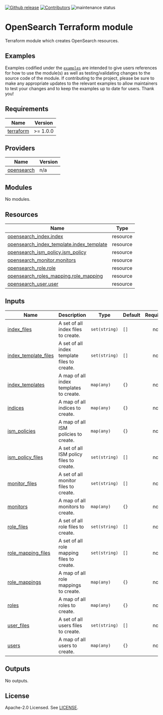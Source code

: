 <!-- BADGES -->
[![Github release](https://img.shields.io/github/v/release/kvendingoldo/terraform-opensearch?style=for-the-badge)](https://github.com/kvendingoldo/terraform-opensearch/releases) [![Contributors](https://img.shields.io/github/contributors/kvendingoldo/terraform-opensearch?style=for-the-badge)](https://github.com/kvendingoldo/terraform-opensearch/graphs/contributors) ![maintenance status](https://img.shields.io/maintenance/yes/2025.svg?style=for-the-badge) 

# OpenSearch Terraform module

Terraform module which creates OpenSearch resources.

## Examples

Examples codified under
the [`examples`](https://github.com/terraform-yacloud-modules/kvendingoldo/terraform-opensearch/tree/main/examples) are intended
to give users references for how to use the module(s) as well as testing/validating changes to the source code of the
module. If contributing to the project, please be sure to make any appropriate updates to the relevant examples to allow
maintainers to test your changes and to keep the examples up to date for users. Thank you!

<!-- BEGINNING OF PRE-COMMIT-TERRAFORM DOCS HOOK -->
## Requirements

| Name | Version |
|------|---------|
| <a name="requirement_terraform"></a> [terraform](#requirement\_terraform) | >= 1.0.0 |

## Providers

| Name | Version |
|------|---------|
| <a name="provider_opensearch"></a> [opensearch](#provider\_opensearch) | n/a |

## Modules

No modules.

## Resources

| Name | Type |
|------|------|
| [opensearch_index.index](https://registry.terraform.io/providers/opensearch-project/opensearch/latest/docs/resources/index) | resource |
| [opensearch_index_template.index_template](https://registry.terraform.io/providers/opensearch-project/opensearch/latest/docs/resources/index_template) | resource |
| [opensearch_ism_policy.ism_policy](https://registry.terraform.io/providers/opensearch-project/opensearch/latest/docs/resources/ism_policy) | resource |
| [opensearch_monitor.monitors](https://registry.terraform.io/providers/opensearch-project/opensearch/latest/docs/resources/monitor) | resource |
| [opensearch_role.role](https://registry.terraform.io/providers/opensearch-project/opensearch/latest/docs/resources/role) | resource |
| [opensearch_roles_mapping.role_mapping](https://registry.terraform.io/providers/opensearch-project/opensearch/latest/docs/resources/roles_mapping) | resource |
| [opensearch_user.user](https://registry.terraform.io/providers/opensearch-project/opensearch/latest/docs/resources/user) | resource |

## Inputs

| Name | Description | Type | Default | Required |
|------|-------------|------|---------|:--------:|
| <a name="input_index_files"></a> [index\_files](#input\_index\_files) | A set of all index files to create. | `set(string)` | `[]` | no |
| <a name="input_index_template_files"></a> [index\_template\_files](#input\_index\_template\_files) | A set of all index template files to create. | `set(string)` | `[]` | no |
| <a name="input_index_templates"></a> [index\_templates](#input\_index\_templates) | A map of all index templates to create. | `map(any)` | `{}` | no |
| <a name="input_indices"></a> [indices](#input\_indices) | A map of all indices to create. | `map(any)` | `{}` | no |
| <a name="input_ism_policies"></a> [ism\_policies](#input\_ism\_policies) | A map of all ISM policies to create. | `map(any)` | `{}` | no |
| <a name="input_ism_policy_files"></a> [ism\_policy\_files](#input\_ism\_policy\_files) | A set of all ISM policy files to create. | `set(string)` | `[]` | no |
| <a name="input_monitor_files"></a> [monitor\_files](#input\_monitor\_files) | A set of all monitor files to create. | `set(string)` | `[]` | no |
| <a name="input_monitors"></a> [monitors](#input\_monitors) | A map of all monitors to create. | `map(any)` | `{}` | no |
| <a name="input_role_files"></a> [role\_files](#input\_role\_files) | A set of all role files to create. | `set(string)` | `[]` | no |
| <a name="input_role_mapping_files"></a> [role\_mapping\_files](#input\_role\_mapping\_files) | A set of all role mapping files to create. | `set(string)` | `[]` | no |
| <a name="input_role_mappings"></a> [role\_mappings](#input\_role\_mappings) | A map of all role mappings to create. | `map(any)` | `{}` | no |
| <a name="input_roles"></a> [roles](#input\_roles) | A map of all roles to create. | `map(any)` | `{}` | no |
| <a name="input_user_files"></a> [user\_files](#input\_user\_files) | A set of all users files to create. | `set(string)` | `[]` | no |
| <a name="input_users"></a> [users](#input\_users) | A map of all users to create. | `map(any)` | `{}` | no |

## Outputs

No outputs.
<!-- END OF PRE-COMMIT-TERRAFORM DOCS HOOK -->

## License

Apache-2.0 Licensed.
See [LICENSE](https://github.com/terraform-yacloud-modules/kvendingoldo/terraform-opensearch/blob/main/LICENSE).
